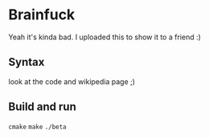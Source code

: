 # Brainfuck

Yeah it's kinda bad.
I uploaded this to show it to a friend :)

## Syntax
look at the code and wikipedia page ;)

## Build and run
`cmake`
`make`
`./beta`



